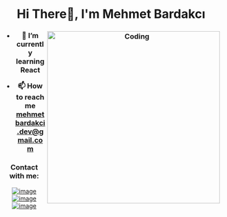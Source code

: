 <h1 align="center">Hi There👋, I'm Mehmet Bardakcı</h1>
<h3 align="center"Jr. Frontend Developer</h3>
<img align="right" alt="Coding" width="400" src="https://miro.medium.com/max/724/1*nWQ_U5NKEfNeGCTfh_2-Mw.gif">


- 🌱 I’m currently learning **React**

- 📫 How to reach me **mehmetbardakci.dev@gmail.com**

<h3 align="center">Contact with me:</h3>
<div align="center">

[![image](https://img.shields.io/badge/LinkedIn-0077B5?style=for-the-badge&logo=linkedin&logoColor=white)](https://www.linkedin.com/in/mehmetbardakcii/)
[![image](https://img.shields.io/badge/Instagram-E4405F?style=for-the-badge&logo=instagram&logoColor=white)](https://www.instagram.com/1mehmetbardakci/)
[![image](https://img.shields.io/badge/Gmail-D14836?style=for-the-badge&logo=gmail&logoColor=white)](mailto:mehmetbardakci.dev@gmail.com)
